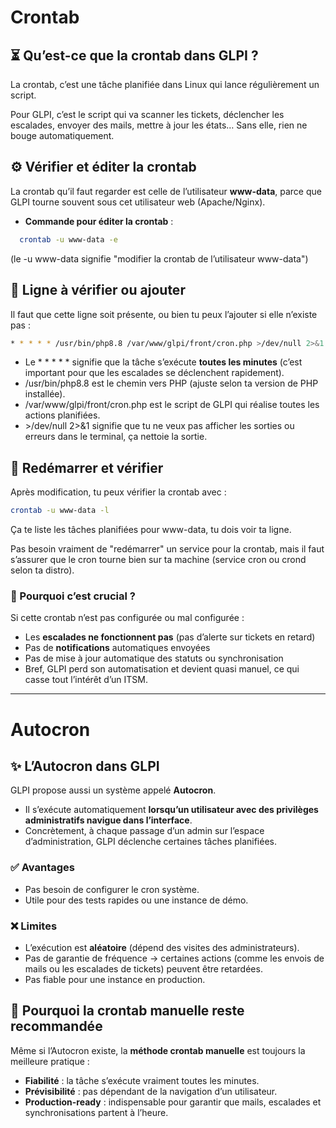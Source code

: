 # Crontab

## **⏳ Qu’est-ce que la crontab dans GLPI ?**

La crontab, c’est une tâche planifiée dans Linux qui lance régulièrement un script. 

Pour GLPI, c’est le script qui va scanner les tickets, déclencher les escalades, envoyer des mails, mettre à jour les états… Sans elle, rien ne bouge automatiquement.



## **⚙️ Vérifier et éditer la crontab**

La crontab qu’il faut regarder est celle de l’utilisateur **www-data**, parce que GLPI tourne souvent sous cet utilisateur web (Apache/Nginx).

- **Commande pour éditer la crontab** :  
```bash
  crontab -u www-data -e
```
  (le -u www-data signifie "modifier la crontab de l’utilisateur www-data")



## **📝 Ligne à vérifier ou ajouter**

Il faut que cette ligne soit présente, ou bien tu peux l’ajouter si elle n’existe pas :
```bash
* * * * * /usr/bin/php8.8 /var/www/glpi/front/cron.php >/dev/null 2>&1
```
- Le * * * * * signifie que la tâche s’exécute **toutes les minutes** (c’est important pour que les escalades se déclenchent rapidement).
- /usr/bin/php8.8 est le chemin vers PHP (ajuste selon ta version de PHP installée).
- /var/www/glpi/front/cron.php est le script de GLPI qui réalise toutes les actions planifiées.
- \>/dev/null 2>&1 signifie que tu ne veux pas afficher les sorties ou erreurs dans le terminal, ça nettoie la sortie.



## **🔄 Redémarrer et vérifier**

Après modification, tu peux vérifier la crontab avec :
```bash
crontab -u www-data -l
```
Ça te liste les tâches planifiées pour www-data, tu dois voir ta ligne.

Pas besoin vraiment de "redémarrer" un service pour la crontab, mais il faut s’assurer que le cron tourne bien sur ta machine (service cron ou crond selon ta distro).


### **🎯 Pourquoi c’est crucial ?**

Si cette crontab n’est pas configurée ou mal configurée :

- Les **escalades ne fonctionnent pas** (pas d’alerte sur tickets en retard)
- Pas de **notifications** automatiques envoyées
- Pas de mise à jour automatique des statuts ou synchronisation
- Bref, GLPI perd son automatisation et devient quasi manuel, ce qui casse tout l’intérêt d’un ITSM.

---

# Autocron

## **✨ L’Autocron dans GLPI**
GLPI propose aussi un système appelé **Autocron**.  
- Il s’exécute automatiquement **lorsqu’un utilisateur avec des privilèges administratifs navigue dans l’interface**.  
- Concrètement, à chaque passage d’un admin sur l’espace d’administration, GLPI déclenche certaines tâches planifiées.

### ✅ Avantages
- Pas besoin de configurer le cron système.  
- Utile pour des tests rapides ou une instance de démo.  

### ❌ Limites
- L’exécution est **aléatoire** (dépend des visites des administrateurs).  
- Pas de garantie de fréquence → certaines actions (comme les envois de mails ou les escalades de tickets) peuvent être retardées.  
- Pas fiable pour une instance en production.  


## **🎯 Pourquoi la crontab manuelle reste recommandée**
Même si l’Autocron existe, la **méthode crontab manuelle** est toujours la meilleure pratique :  

- **Fiabilité** : la tâche s’exécute vraiment toutes les minutes.  
- **Prévisibilité** : pas dépendant de la navigation d’un utilisateur.  
- **Production-ready** : indispensable pour garantir que mails, escalades et synchronisations partent à l’heure.  





